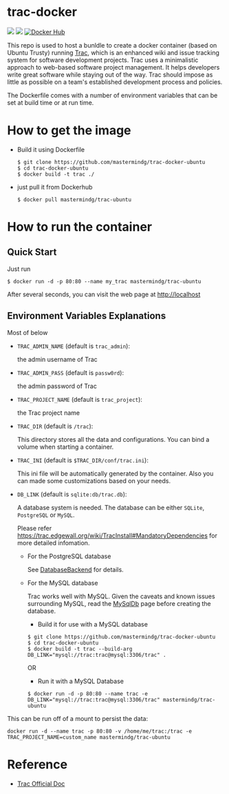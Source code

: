 # trac-docker

[![](https://images.microbadger.com/badges/version/mastermindg/trac.svg)](https://hub.docker.com/r/mastermindg/trac/ "Get your own version badge on microbadger.com")
[![](https://images.microbadger.com/badges/image/mastermindg/trac.svg)](https://hub.docker.com/r/mastermindg/trac/)
[![Docker Hub](http://img.shields.io/docker/pulls/mastermindg/trac.svg)](https://hub.docker.com/r/mastermindg/trac/)

This repo is used to host a bunldle to create a docker container (based on
Ubuntu Trusty) running [Trac](http://trac.edgewall.org),
which is an enhanced wiki and issue tracking system for software development
projects. Trac uses a minimalistic approach to web-based software project
management. It helps developers write great software while staying out of
the way. Trac should impose as little as possible on a team's established
development process and policies.

The Dockerfile comes with a number of environment variables that can be set at build time or at run time.

# How to get the image

* Build it using Dockerfile

    ```ssh
    $ git clone https://github.com/mastermindg/trac-docker-ubuntu
    $ cd trac-docker-ubuntu
    $ docker build -t trac ./
    ```

* just pull it from Dockerhub

    ```
    $ docker pull mastermindg/trac-ubuntu
    ```


# How to run the container

## Quick Start

Just run

```
$ docker run -d -p 80:80 --name my_trac mastermindg/trac-ubuntu
```

After several seconds, you can visit the web page at
<http://localhost>

## Environment Variables Explanations

Most of below

* `TRAC_ADMIN_NAME` (default is `trac_admin`):

    the admin username of Trac

* `TRAC_ADMIN_PASS` (default is `passw0rd`):

    the admin password of Trac

* `TRAC_PROJECT_NAME` (default is `trac_project`):

    the Trac project name

* `TRAC_DIR` (default is `/trac`):

    This directory stores all the data and configurations. You can bind a volume
    when starting a container.

* `TRAC_INI` (default is `$TRAC_DIR/conf/trac.ini`):

    This ini file will be automatically generated by the container.
    Also you can made some customizations based on your needs.

* `DB_LINK` (default is `sqlite:db/trac.db`):

    A database system is needed. The database can be either `SQLite`,
    `PostgreSQL` or `MySQL`.

    Please refer <https://trac.edgewall.org/wiki/TracInstall#MandatoryDependencies>
    for more detailed infomation.

    * For the PostgreSQL database

        See [DatabaseBackend](https://trac.edgewall.org/intertrac/DatabaseBackend%23Postgresql) for details.

    * For the MySQL database

        Trac works well with MySQL.
        Given the caveats and known issues surrounding MySQL,
        read the [MySqlDb](https://trac.edgewall.org/intertrac/MySqlDb) page
        before creating the database.
        
        * Build it for use with a MySQL database

        ```ssh
        $ git clone https://github.com/mastermindg/trac-docker-ubuntu
        $ cd trac-docker-ubuntu
        $ docker build -t trac --build-arg DB_LINK="mysql://trac:trac@mysql:3306/trac" .
        ``` 
        OR
        * Run it with a MySQL Database
        ```ssh
        $ docker run -d -p 80:80 --name trac -e DB_LINK="mysql://trac:trac@mysql:3306/trac" mastermindg/trac-ubuntu
        ``` 
        


This can be run off of a mount to persist the data:

```
docker run -d --name trac -p 80:80 -v /home/me/trac:/trac -e TRAC_PROJECT_NAME=custom_name mastermindg/trac-ubuntu
```

# Reference

* [Trac Official Doc](https://trac.edgewall.org/wiki/TracGuide)
